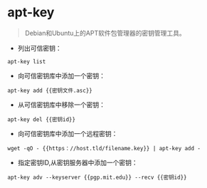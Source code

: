 # apt-key

> Debian和Ubuntu上的APT软件包管理器的密钥管理工具。

- 列出可信密钥：

`apt-key list`

- 向可信密钥库中添加一个密钥：

`apt-key add {{密钥文件.asc}}`

- 从可信密钥库中移除一个密钥：

`apt-key del {{密钥id}}`

- 向可信密钥库中添加一个远程密钥：

`wget -qO - {{https：//host.tld/filename.key}} | apt-key add -`

- 指定密钥ID,从密钥服务器中添加一个密钥：

`apt-key adv --keyserver {{pgp.mit.edu}} --recv {{密钥id}}`
